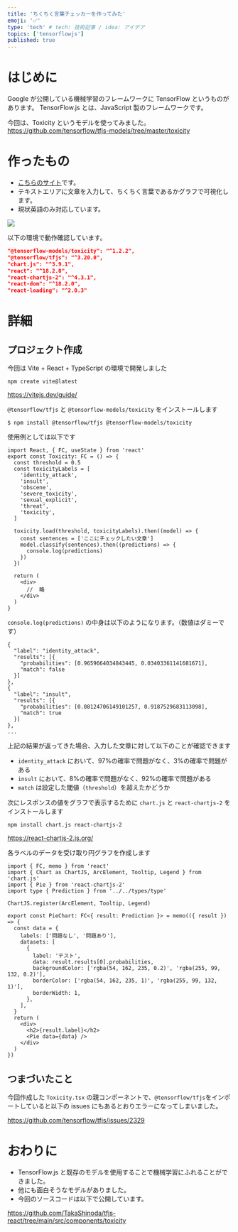 ```yaml
---
title: 'ちくちく言葉チェッカーを作ってみた'
emoji: '✅'
type: 'tech' # tech: 技術記事 / idea: アイデア
topics: ['tensorflowjs']
published: true
---
```


# はじめに

Google が公開している機械学習のフレームワークに TensorFlow というものがあります。
TensorFlow.js とは、JavaScript 製のフレームワークです。

今回は、Toxicity というモデルを使ってみました。
https://github.com/tensorflow/tfjs-models/tree/master/toxicity

# 作ったもの

- [こちらのサイト](https://jovial-faun-1c397f.netlify.app/)です。
- テキストエリアに文章を入力して、ちくちく言葉であるかグラフで可視化します。
- 現状英語のみ対応しています。

![](https://storage.googleapis.com/zenn-user-upload/98a17b75430a-20221015.png)

以下の環境で動作確認しています。

```json
"@tensorflow-models/toxicity": "^1.2.2",
"@tensorflow/tfjs": "^3.20.0",
"chart.js": "^3.9.1",
"react": "^18.2.0",
"react-chartjs-2": "^4.3.1",
"react-dom": "^18.2.0",
"react-loading": "^2.0.3"
```

# 詳細

## プロジェクト作成

今回は Vite + React + TypeScript の環境で開発しました

```
npm create vite@latest
```

https://vitejs.dev/guide/

`@tensorflow/tfjs` と `@tensorflow-models/toxicity` をインストールします

```
$ npm install @tensorflow/tfjs @tensorflow-models/toxicity
```

使用例としては以下です

```tsx: Toxicity.tsx
import React, { FC, useState } from 'react'
export const Toxicity: FC = () => {
  const threshold = 0.5
  const toxicityLabels = [
    'identity_attack',
    'insult',
    'obscene',
    'severe_toxicity',
    'sexual_explicit',
    'threat',
    'toxicity',
  ]

  toxicity.load(threshold, toxicityLabels).then((model) => {
    const sentences = ['ここにチェックしたい文章']
    model.classify(sentences).then((predictions) => {
      console.log(predictions)
    })
  })

  return (
    <div>
      //  略
    </div>
  )
}
```

`console.log(predictions)` の中身は以下のようになります。（数値はダミーです）

```
{
  "label": "identity_attack",
  "results": [{
    "probabilities": [0.9659664034843445, 0.03403361141681671],
    "match": false
  }]
},
{
  "label": "insult",
  "results": [{
    "probabilities": [0.08124706149101257, 0.9187529683113098],
    "match": true
  }]
},
...
```

上記の結果が返ってきた場合、入力した文章に対して以下のことが確認できます

- `identity_attack` において、97%の確率で問題がなく、3%の確率で問題がある
- `insult` において、8%の確率で問題がなく、92%の確率で問題がある
- `match` は設定した閾値（`threshold`）を超えたかどうか

次にレスポンスの値をグラフで表示するために `chart.js` と `react-chartjs-2` をインストールします

```
npm install chart.js react-chartjs-2
```

https://react-chartjs-2.js.org/

各ラベルのデータを受け取り円グラフを作成します

```tsx: PieChart.tsx
import { FC, memo } from 'react'
import { Chart as ChartJS, ArcElement, Tooltip, Legend } from 'chart.js'
import { Pie } from 'react-chartjs-2'
import type { Prediction } from '../../types/type'

ChartJS.register(ArcElement, Tooltip, Legend)

export const PieChart: FC<{ result: Prediction }> = memo(({ result }) => {
  const data = {
    labels: ['問題なし', '問題あり'],
    datasets: [
      {
        label: 'テスト',
        data: result.results[0].probabilities,
        backgroundColor: ['rgba(54, 162, 235, 0.2)', 'rgba(255, 99, 132, 0.2)'],
        borderColor: ['rgba(54, 162, 235, 1)', 'rgba(255, 99, 132, 1)'],
        borderWidth: 1,
      },
    ],
  }
  return (
    <div>
      <h2>{result.label}</h2>
      <Pie data={data} />
    </div>
  )
})
```

## つまづいたこと

今回作成した `Toxicity.tsx` の親コンポーネントで、`@tensorflow/tfjs`をインポートしていると以下の issues にもあるとおりエラーになってしまいました。

https://github.com/tensorflow/tfjs/issues/2329

# おわりに

- TensorFlow.js と既存のモデルを使用することで機械学習にふれることができました。
- 他にも面白そうなモデルがありました。
- 今回のソースコードは以下で公開しています。

https://github.com/TakaShinoda/tfjs-react/tree/main/src/components/toxicity
